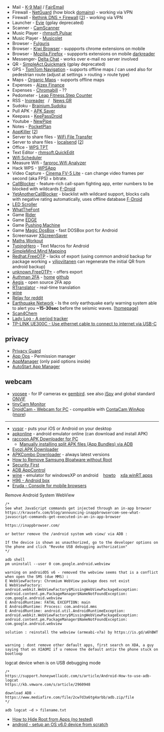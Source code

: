 * Mail - [K-9 Mail](https://play.google.com/store/apps/details?id=com.fsck.k9) / [FairEmail](https://f-droid.org/en/packages/eu.faircode.email/)  
* Firewall - [NetGuard](https://play.google.com/store/apps/details?id=eu.faircode.netguard)  (how block [domains](https://github.com/M66B/NetGuard/blob/master/ADBLOCKING.md)) - working via VPN
* Firewall - [Rethink DNS + Firewall](https://rethinkdns.com/app) [[2](https://github.com/celzero/rethink-app)] - working via VPN
* Launcher - [Evie](https://m.apkpure.com/evie-launcher/is.shortcut) (gplay deprecated)  
* Scanner - [CamScanner](https://play.google.com/store/apps/details?id=com.intsig.camscanner)  
* Music Player - [rhmsoft.Pulsar](https://play.google.com/store/apps/details?id=com.rhmsoft.pulsar)  
* Music Player - [Musicolet](https://krosbits.in/musicolet/)  
* Browser - [Fulguris](https://github.com/Slion/Fulguris)
* Browser - [Kiwi Browser](https://kiwibrowser.com/) - suppports chrome extensions on mobile
* Browser - [Mozilla.Firefox](https://play.google.com/store/apps/details?id=org.mozilla.firefox) - suppports extensions on mobile [darkreader](https://darkreader.org/tips/mobile/)
* Messenger- [Delta Chat](https://delta.chat/en/) - works over e-mail no server involved
* QR - [SimpleAct.Quickmark](http://quickmark.com.tw/En/basic/index.asp) (gplay deprecated)  
* GPS - [TomTom Navigation](https://play.google.com/store/apps/details?id=com.tomtom.gplay.navapp) - supports offline maps / can used also for pedestrian route (adjust at settings > routing > route type)  
* Maps - [Organic Maps](https://github.com/organicmaps/organicmaps) - supports offline maps
* Expenses - [Alzex Finance](https://play.google.com/store/apps/details?id=com.alzex.finance.pro)  
* Expenses - [Chromabill](https://www.chromabill.com/) - ??  
* Pedometer - [Leap Fitness.Step Counter](https://play.google.com/store/apps/details?id=pedometer.steptracker.calorieburner.stepcounter)  
* RSS - [Inoreader](https://play.google.com/store/apps/details?id=com.innologica.inoreader) &nbsp; / &nbsp; [News GR](https://play.google.com/store/apps/details?id=com.ngoumotsios.rss_reader)  
* Sudoku - [Brainium.Sudoku](https://play.google.com/store/apps/details?id=com.brainium.sudoku.free)  
* Pull APK - [APK Saver](https://play.google.com/store/apps/details?id=com.sdkdevelopers.apksaver)  
* Keepass - [KeePassDroid](https://play.google.com/store/apps/details?id=com.android.keepass)  
* Youtube - [NewPipe](https://newpipe.net/)  
* Notes - [PocketPlan](https://github.com/estep248/PocketPlan)  
* [AppKiller](https://play.google.com/store/apps/details?id=com.dp.appkiller) [[2](https://apkcombo.com/appkiller-force-stop-apps/com.dp.appkiller/)]
* Server to share files - [WiFi File Transfer](https://play.google.com/store/apps/details?id=com.smarterdroid.wififiletransfer) 
* Server to share files - [localsend](https://github.com/localsend/localsend) [[2](https://f-droid.org/packages/org.localsend.localsend_app/)]
* Office - [WPS TPT](https://play.google.com/store/apps/details?id=cn.wps.moffice_eng)  
* Text Editor - [rhmsoft.QuickEdit](https://play.google.com/store/apps/details?id=com.rhmsoft.edit)  
* [Wifi Scheduler](https://play.google.com/store/apps/details?id=com.manimahler.android.scheduler3g)
* Measure Wifi - [farproc.Wifi Analyzer](https://play.google.com/store/apps/details?id=com.farproc.wifi.analyzer)  
* Hack WPS - [WPSApp](https://play.google.com/store/apps/details?id=com.themausoft.wpsapp)  
* Video Capture - [Cinema FV-5 Lite](https://play.google.com/store/apps/details?id=com.flavionet.android.cinema.lite) - can change video frames per second (aka FPS) + bitrate.  
* [CallBlocker](https://gitlab.com/bitfireAT/NoPhoneSpam/) - feature-rich call-spam fighting app, enter numbers to be blocked with wildcards [F-Droid](https://f-droid.org/packages/at.bitfire.nophonespam/)
* [YetAnotherCallBlocker](https://gitlab.com/xynngh/YetAnotherCallBlocker) - blacklist with wildcard support, blocks calls with negative rating automatically, uses offline database [F-Droid](https://f-droid.org/app/dummydomain.yetanothercallblocker)
* [LED Scroller](https://play.google.com/store/apps/details?id=oops.ledscroller)  
* [WhatTheFont](https://play.google.com/store/apps/details?id=com.monotype.whatthefont)  
* Game [Rider](https://play.google.com/store/apps/details?id=com.ketchapp.rider)  
* Game [EDGE](https://play.google.com/store/apps/details?id=net.mobigame.edge.demo)  
* Game [Pushing Machine](https://play.google.com/store/apps/details?id=com.reactor.pushingmachine) 
* Game [Magic DosBox](https://play.google.com/store/apps/details?id=bruenor.magicbox) - fast DOSBox port for Android
* Screensaver [XScreenSaver](https://play.google.com/store/apps/details?id=org.jwz.android.xscreensaver)  
* [Maths Workout](https://play.google.com/store/apps/details?id=io.ts.mathworkout)
* [TypingHero](https://typinghero.app/) - Text Macros for Android  
* [SimpleMind.Mind Mapping](https://play.google.com/store/apps/details?id=com.modelmakertools.simplemindfree)  
* [Redhat.FreeOTP](https://freeotp.github.io/) - lacks of export (using common android backup for package working + [viljoviitanen](https://github.com/viljoviitanen/freeotp-export) can regenerate the initial QR from android backup)
* [unknown.FreeOTP+](https://play.google.com/store/apps/details?id=org.liberty.android.freeotpplus) - offers export
* [Authman 2FA](https://play.google.com/store/apps/details?id=io.authman) - [home](https://authman.simular.co/) [github](https://github.com/simular/authman-app)
* [Aegis](https://github.com/beemdevelopment/Aegis) - open source 2FA app
* [RTranslator](https://github.com/niedev/RTranslator) - real-time translation
* [wine](https://dl.winehq.org/wine-builds/android/)
* [Relay for reddit](https://play.google.com/store/apps/details?id=free.reddit.news)
* [Earthquake Network](https://play.google.com/store/apps/details?id=com.finazzi.distquake) - Is the only earthquake early warning system able to alert you **~15-30sec** before the seismic waves. [[homepage](https://sismo.app/)]
* [Scan4Chem](https://www.askreach.eu/scan4chem-app-for-checking-substances-of-very-high-concern-in-products-launched/)
* [Lady Log - A period tracker](https://play.google.com/store/apps/details?id=earlyowlsoftware.justme.justme)
* [TP-LINK UE300C - Use ethernet cable to connect to internet via USB-C](https://www.tp-link.com/us/home-networking/usb-converter/ue300c/)  

## privacy
* [Privacy Guard](https://play.google.com/store/apps/details?id=com.chamelalaboratory.chamela.privacy_guard)
* [App Ops](https://play.google.com/store/apps/details?id=rikka.appops) - Permission manager
* [AppManager](https://github.com/MuntashirAkon/AppManager) (only paid options inside)
* [AutoStart App Manager](https://play.google.com/store/apps/details?id=com.sugarapps.autostartmanager)  

## webcam
* [yoosee](https://play.google.com/store/apps/details?id=com.yoosee) - for IP cameras ex [gembird](https://gembird.com/item.aspx?id=11674). see also [iSpy](https://www.ispyconnect.com/camera/gembird) and global standard [ONVIF](https://www.onvif.org/)
* [tinyCam Monitor](https://play.google.com/store/apps/details?id=com.alexvas.dvr.pro)  
* [DroidCam - Webcam for PC](https://play.google.com/store/apps/details?id=com.dev47apps.droidcam) - compatible with [ContaCam WinApp](https://www.contaware.com/contacam.html) ([more](https://www.geckoandfly.com/24976/diy-home-surveillance-webcam/))
---

* [vysor](https://www.vysor.io/) - puts your iOS or Android on your desktop
* [apkonline](https://www.apkonline.net/free-android-online-emulator/run-android-online-emulator) - android emulator online (can download and install APK)
* [raccoon.APK Downloader for PC](https://raccoon.onyxbits.de/)
  * [Manually installing split APK files (App Bundles) via ADB](https://raccoon.onyxbits.de/blog/install-split-apk-adb/)  
* [Evozi.APK Downloader](https://apps.evozi.com/apk-downloader/)
* [APKCombo Downloader](https://apkcombo.com) - always latest versions
* [How to Remove Samsung Bloatware without Root](https://technastic.com/remove-samsung-bloatware-safe-to-remove-apps/)  
* [Security First](https://secfirst.org/)  
* [ADB AppControl](https://adbappcontrol.com)
* [wine](https://dl.winehq.org/wine-builds/android/) - emulator for windowsXP on android &nbsp;&nbsp; [howto](https://www.makeuseof.com/tag/run-windows-apps-android/) &nbsp;&nbsp; [xda winRT apps](https://forum.xda-developers.com/t/desktop-apps-ported-to-windows-rt.2092348/#post-36534446)  
* [H96 - Android box](https://www.h96tvbox.com/firmware-download/)
* [Eruda - Console for mobile browsers](https://eruda.liriliri.io/)

Remove Android System WebView
```
/*
See what JavaScript commands get injected through an in-app browser
https://krausefx.com/blog/announcing-inappbrowsercom-see-what-javascript-commands-get-executed-in-an-in-app-browser

https://inappbrowser.com/

or better remove the /android system web view/ via ADB :

If the device is shown as unauthorized, go to the developer options on the phone and click "Revoke USB debugging authorization"
*/

adb shell
pm uninstall --user 0 com.google.android.webview

warning on androidOS v6 - removed the webview seems that is a conflict when open the SMS (due MMS) :
E WebViewFactory: Chromium WebView package does not exist
E WebViewFactory: android.webkit.WebViewFactory$MissingWebViewPackageException: android.content.pm.PackageManager$NameNotFoundException: com.google.android.webview
E AndroidRuntime: FATAL EXCEPTION: main
E AndroidRuntime: Process: com.android.mms
E AndroidRuntime: android.util.AndroidRuntimeException: android.webkit.WebViewFactory$MissingWebViewPackageException: android.content.pm.PackageManager$NameNotFoundException: com.google.android.webview

solution : reinstall the webview (armeabi-v7a) by https://is.gd/a6hBWT


warning : dont remove other default apps, first search on XDA, a guy saying that on XIAOMI if u remove the default antiv the phone stuck on bootloop
```

logcat device when is on USB debugging mode
```
/*
https://support.honeywellaidc.com/s/article/Android-How-to-use-adb-logcat  
https://kb.vmware.com/s/article/2960948

download ADB - https://www.mediafire.com/file/2cw7d3a6tg4arbb/adb.zip/file
*/

adb logcat –d > filename.txt
```

* [How to Hide Root from Apps (no tested)](https://drfone.wondershare.com/root/hide-root-from-apps.html)
* [android - setup an OS v6.0 device from scratch](https://www.pipiscrew.com/threads/android-setup-an-os-v6-0-device-from-scratch.77483/#post-76351)
